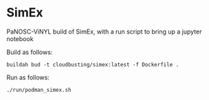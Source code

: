 # SimEx

PaNOSC-ViNYL build of SimEx, with a run script to bring up a jupyter notebook

Build as follows:

    buildah bud -t cloudbusting/simex:latest -f Dockerfile .


Run as follows:

    ./run/podman_simex.sh


